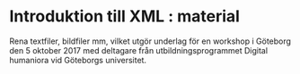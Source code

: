 # Introduktion till XML : material

Rena textfiler, bildfiler mm, vilket utgör underlag för en workshop i Göteborg den 5 oktober 2017 med deltagare från utbildningsprogrammet Digital humaniora vid Göteborgs universitet.
